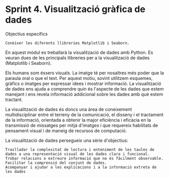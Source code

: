 
#  Sprint 4. Visualització gràfica de dades

Objectius específics

    Conèixer les diferents llibreries Matplotlib i Seaborn.

En aquest mòdul es treballarà la visualització de dades amb Python. Es veuran dues de les principals llibreries per a la visualització de dades (Matplotlib i Seaborn).

Els humans som éssers visuals. La imatge té per nosaltres més poder que la paraula oral o que el text. Per aquest motiu, sovint utilitzem esquemes, gràfics o imatges per expressar idees i mostrar informació. La visualització de dades ens ajuda a comprendre quin és l'aspecte de les dades que estem manejant i ens revela informació addicional sobre les dades amb què estem tractant.

La visualització de dades és doncs una àrea de coneixement multidisciplinar entre el terreny de la comunicació, el disseny i el tractament de la informació, orientada a obtenir la major eficiència i eficàcia en la transmissió de missatges per mitjà d'imatges i que requereix habilitats de pensament visual i de maneig de recursos de computació.

La visualització de dades persegueix una sèrie d'objectius:

    Traslladar la complexitat de lectura i enteniment de les taules de dades a una representació visual de les dades clara i funcional.
    Trobar relacions o extreure informació que no és fàcilment observable.
    Facilitar la comprensió del conjunt de dades.
    Acompanyar i ajudar a les explicacions i a la informació extreta de les dades

